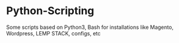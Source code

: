 # Python-Scripting
Some scripts based on Python3, Bash for installations like Magento, Wordpress, LEMP STACK, configs, etc
